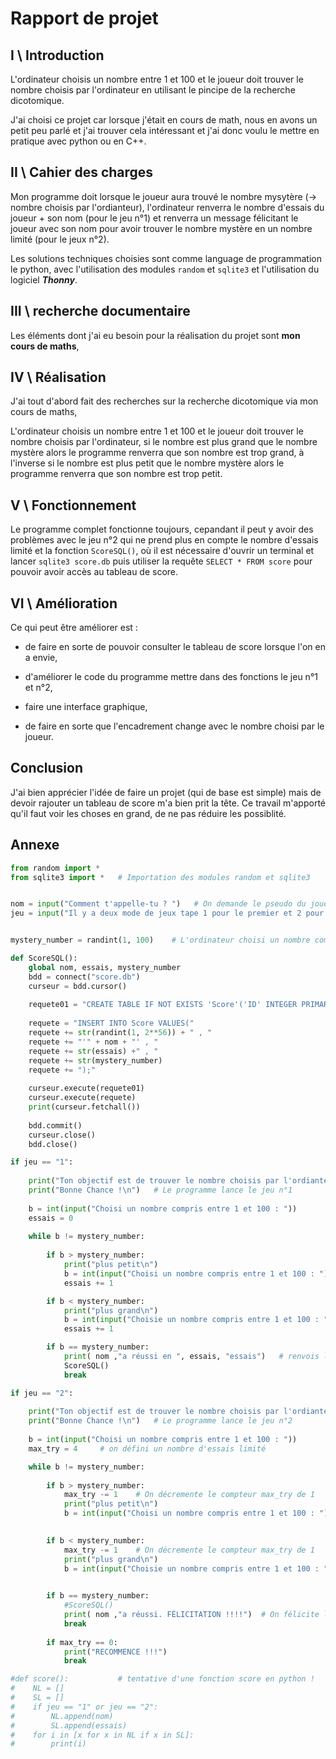# Rapport de projet



## I \ Introduction

L'ordinateur choisis un nombre entre 1 et 100 et le joueur doit trouver le nombre choisis par l'ordinateur en utilisant le pincipe de la recherche dicotomique. 

J'ai choisi ce projet car  lorsque j'était en cours de math, nous en avons un petit peu parlé et j'ai trouver cela intéressant et j'ai donc voulu le mettre en pratique avec python ou en C++.

## II \ Cahier des charges

Mon programme doit lorsque le joueur aura trouvé le nombre mysytère (-> nombre choisis par  l'ordianteur), l'ordinateur renverra le nombre d'essais du joueur + son  nom (pour le jeu n°1) et renverra un message félicitant le joueur avec son nom pour avoir trouver le nombre mystère en un nombre limité (pour le jeux n°2).

Les solutions techniques choisies sont comme language de programmation le python, avec l'utilisation des modules `random` et `sqlite3` et l'utilisation du logiciel ***Thonny***.

## III \ recherche documentaire

Les éléments dont j'ai eu besoin pour la réalisation du projet sont **mon cours de maths**, 

## IV \ Réalisation

J'ai tout d'abord fait des recherches sur la recherche dicotomique via mon cours de maths, 

L'ordinateur choisis un nombre entre 1 et 100 et le joueur doit trouver le nombre choisis par l'ordinateur, si le nombre est plus grand que le nombre mystère alors le programme renverra que son nombre est trop grand, à l'inverse si le nombre est plus petit que le nombre mystère alors le programme renverra que son nombre est trop petit. 

## V \ Fonctionnement

Le programme complet fonctionne toujours, cepandant il peut y avoir des problèmes avec le jeu n°2 qui ne prend plus en compte le nombre d'essais limité et la fonction `ScoreSQL()`, où il est nécessaire d'ouvrir un terminal et lancer  `sqlite3 score.db` puis utiliser la requête `SELECT * FROM score` pour pouvoir avoir accès au tableau de score.

## VI \ Amélioration

Ce qui peut être améliorer est : 

- de faire en sorte de pouvoir consulter le tableau de score lorsque l'on en a envie,

- d'améliorer le code du programme mettre dans des fonctions le jeu n°1 et n°2,
- faire une interface graphique,
- de faire en sorte que l'encadrement change avec le nombre choisi par le joueur.



## Conclusion

J'ai bien apprécier l'idée de faire un projet (qui de base est simple) mais de devoir rajouter un tableau de score m'a bien prit la tête. Ce travail m'apporté qu'il faut voir les choses en grand, de ne pas réduire les possiblité.



## Annexe

``````python
from random import *
from sqlite3 import *	# Importation des modules random et sqlite3


nom = input("Comment t'appelle-tu ? ")	 # On demande le pseudo du joueur
jeu = input("Il y a deux mode de jeux tape 1 pour le premier et 2 pour le deuxième : ")	# On demande le choix du jeux 


mystery_number = randint(1, 100)	# L'ordinateur choisi un nombre compris sur l'intervalle [1, 100]

def ScoreSQL():
    global nom, essais, mystery_number
    bdd = connect("score.db")
    curseur = bdd.cursor()
    
    requete01 = "CREATE TABLE IF NOT EXISTS 'Score'('ID' INTEGER PRIMARY KEY, 'Nom' TEXT, 'Essais' INTEGER, 'Nbr mystère' INTEGER);"
    
    requete = "INSERT INTO Score VALUES("
    requete += str(randint(1, 2**56)) + " , "
    requete += "'" + nom + "' , "
    requete += str(essais) +" , "
    requete += str(mystery_number)
    requete += ");"
    
    curseur.execute(requete01)
    curseur.execute(requete)
    print(curseur.fetchall())
    
    bdd.commit()
    curseur.close()
    bdd.close()

if jeu == "1":
    
    print("Ton objectif est de trouver le nombre choisis par l'ordianteur avec le moins d'essais possible.")
    print("Bonne Chance !\n")	# Le programme lance le jeu n°1
    
    b = int(input("Choisi un nombre compris entre 1 et 100 : "))
    essais = 0
    
    while b != mystery_number:
        
        if b > mystery_number:
            print("plus petit\n")
            b = int(input("Choisi un nombre compris entre 1 et 100 : "))
            essais += 1

        if b < mystery_number:
            print("plus grand\n")
            b = int(input("Choisie un nombre compris entre 1 et 100 : "))
            essais += 1

        if b == mystery_number:
            print( nom ,"a réussi en ", essais, "essais")	# renvois le nom + les essais du joueur
            ScoreSQL()
            break

if jeu == "2":
    
    print("Ton objectif est de trouver le nombre choisis par l'ordianteur en 5 essais.")
    print("Bonne Chance !\n")	# Le programme lance le jeu n°2
    
    b = int(input("Choisi un nombre compris entre 1 et 100 : "))
    max_try = 4		# on défini un nombre d'essais limité

    while b != mystery_number:
    
        if b > mystery_number:
            max_try -= 1 	# On décremente le compteur max_try de 1
            print("plus petit\n")
            b = int(input("Choisi un nombre compris entre 1 et 100 : "))
            

        if b < mystery_number:
            max_try -= 1 	# On décremente le compteur max_try de 1
            print("plus grand\n")
            b = int(input("Choisie un nombre compris entre 1 et 100 : "))
            

        if b == mystery_number:
            #ScoreSQL()
            print( nom ,"a réussi. FÉLICITATION !!!!") 	# On félicite le joueur
            break
    
        if max_try == 0:
            print("RECOMMENCE !!!")
            break

#def score():           # tentative d'une fonction score en python !
#    NL = []
#    SL = []
#    if jeu == "1" or jeu == "2":
#        NL.append(nom)
#        SL.append(essais)
#    for i in [x for x in NL if x in SL]:
#        print(i)
``````
